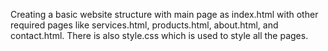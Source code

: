 Creating a basic website structure with main page as index.html with other required pages like services.html, products.html, about.html, and contact.html.
There is also style.css which is used to style all the pages.

